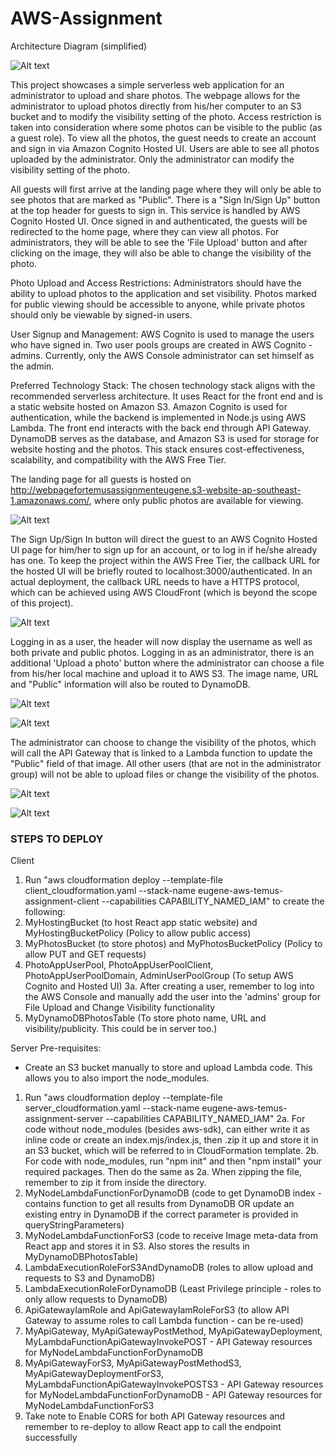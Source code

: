 # AWS-Assignment
Architecture Diagram (simplified)

![Alt text](image-6.png)

This project showcases a simple serverless web application for an administrator to upload and share photos. The webpage allows for the administrator to upload photos directly from his/her computer to an S3 bucket and to modify the visibility setting of the photo. Access restriction is taken into consideration where some photos can be visible to the public (as a guest role). To view all the photos, the guest needs to create an account and sign in via Amazon Cognito Hosted UI. Users are able to see all photos uploaded by the administrator. Only the administrator can modify the visibility setting of the photo.

All guests will first arrive at the landing page where they will only be able to see photos that are marked as "Public". There is a "Sign In/Sign Up" button at the top header for guests to sign in. This service is handled by AWS Cognito Hosted UI. Once signed in and authenticated, the guests will be redirected to the home page, where they can view all photos. For administrators, they will be able to see the 'File Upload' button and after clicking on the image, they will also be able to change the visibility of the photo.

Photo Upload and Access Restrictions: Administrators should have the ability to upload photos to the application and set visibility. Photos marked for public viewing should be accessible to anyone, while private photos should only be viewable by signed-in users. 

User Signup and Management: AWS Cognito is used to manage the users who have signed in. Two user pools groups are created in AWS Cognito - admins. Currently, only the AWS Console administrator can set himself as the admin. 

Preferred Technology Stack: The chosen technology stack aligns with the recommended serverless architecture. It uses React for the front end and is a static website hosted on Amazon S3. Amazon Cognito is used for authentication, while the backend is implemented in Node.js using AWS Lambda. The front end interacts with the back end through API Gateway. DynamoDB serves as the database, and Amazon S3 is used for storage for website hosting and the photos. This stack ensures cost-effectiveness, scalability, and compatibility with the AWS Free Tier.

The landing page for all guests is hosted on http://webpagefortemusassignmenteugene.s3-website-ap-southeast-1.amazonaws.com/, where only public photos are available for viewing. 

![Alt text](image.png)

The Sign Up/Sign In button will direct the guest to an AWS Cognito Hosted UI page for him/her to sign up for an account, or to log in if he/she already has one. To keep the project within the AWS Free Tier, the callback URL for the hosted UI will be briefly routed to localhost:3000/authenticated. In an actual deployment, the callback URL needs to have a HTTPS protocol, which can be achieved using AWS CloudFront (which is beyond the scope of this project).

![Alt text](image-1.png)

Logging in as a user, the header will now display the username as well as both private and public photos. Logging in as an administrator, there is an additional 'Upload a photo' button where the administrator can choose a file from his/her local machine and upload it to AWS S3. The image name, URL and "Public" information will also be routed to DynamoDB.

![Alt text](image-2.png)

![Alt text](image-4.png)

The administrator can choose to change the visibility of the photos, which will call the API Gateway that is linked to a Lambda function to update the "Public" field of that image. All other users (that are not in the administrator group) will not be able to upload files or change the visibility of the photos.

![Alt text](image-3.png)

![Alt text](image-5.png)

### STEPS TO DEPLOY ###
Client
1. Run "aws cloudformation deploy --template-file client_cloudformation.yaml --stack-name eugene-aws-temus-assignment-client --capabilities CAPABILITY_NAMED_IAM" to create the following:
1. MyHostingBucket (to host React app static website) and MyHostingBucketPolicy (Policy to allow public access)
2. MyPhotosBucket (to store photos) and MyPhotosBucketPolicy (Policy to allow PUT and GET requests)
3. PhotoAppUserPool, PhotoAppUserPoolClient, PhotoAppUserPoolDomain, AdminUserPoolGroup (To setup AWS Cognito and Hosted UI) 
3a. After creating a user, remember to log into the AWS Console and manually add the user into the 'admins' group for File Upload and Change Visibility functionality
4. MyDynamoDBPhotosTable (To store photo name, URL and visibility/publicity. This could be in server too.)

Server
Pre-requisites:
* Create an S3 bucket manually to store and upload Lambda code. This allows you to also import the node_modules.
1. Run "aws cloudformation deploy --template-file server_cloudformation.yaml --stack-name eugene-aws-temus-assignment-server --capabilities CAPABILITY_NAMED_IAM"
2a. For code without node_modules (besides aws-sdk), can either write it as inline code or create an index.mjs/index.js, then .zip it up and store it in an S3 bucket, which will be referred to in CloudFormation template.
2b. For code with node_modules, run "npm init" and then "npm install" your required packages. Then do the same as 2a. When zipping the file, remember to zip it from inside the directory. 
3. MyNodeLambdaFunctionForDynamoDB (code to get DynamoDB index - contains function to get all results from DynamoDB OR update an existing entry in DynamoDB if the correct parameter is provided in queryStringParameters)
4. MyNodeLambdaFunctionForS3 (code to receive Image meta-data from React app and stores it in S3. Also stores the results in MyDynamoDBPhotosTable)
5. LambdaExecutionRoleForS3AndDynamoDB (roles to allow upload and requests to S3 and DynamoDB)
6. LambdaExecutionRoleForDynamoDB (Least Privilege principle - roles to only allow requests to DynamoDB)
7. ApiGatewayIamRole and ApiGatewayIamRoleForS3 (to allow API Gateway to assume roles to call Lambda function - can be re-used)
8. MyApiGateway, MyApiGatewayPostMethod, MyApiGatewayDeployment, MyLambdaFunctionApiGatewayInvokePOST - API Gateway resources for MyNodeLambdaFunctionForDynamoDB
9. MyApiGatewayForS3, MyApiGatewayPostMethodS3, MyApiGatewayDeploymentForS3, MyLambdaFunctionApiGatewayInvokePOSTS3 - API Gateway resources for MyNodeLambdaFunctionForDynamoDB - API Gateway resources for MyNodeLambdaFunctionForS3
10. Take note to Enable CORS for both API Gateway resources and remember to re-deploy to allow React app to call the endpoint successfully